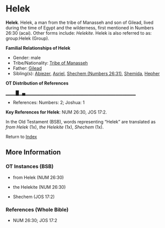 # Helek
**Helek**. 
Helek, a man from the tribe of Manasseh and son of Gilead, lived during the time of Egypt and the wilderness, first mentioned in Numbers 26:30 (acai). 
Other forms include: 
*Helekite*. 
Helek is also referred to as: 
group:Helek (Group). 




**Familial Relationships of Helek**


* Gender: male
* Tribe/Nationality: [Tribe of Manasseh](../../../groups/md/acai/Manasseh.md)
* Father: [Gilead](Gilead.md)
* Sibling(s): [Abiezer](Abiezer.md), [Asriel](Asriel.md), [Shechem (Numbers 26:31)](Shechem.2.md), [Shemida](Shemida.md), [Hepher](Hepher.md)


**OT Distribution of References**

▁▁▁█▁▄▁▁▁▁▁▁▁▁▁▁▁▁▁▁▁▁▁▁▁▁▁▁▁▁▁▁▁▁▁▁▁▁▁
* References: Numbers: 2; Joshua: 1



**Key References for Helek**: 
NUM 26:30, JOS 17:2. 


In the Old Testament (BSB), words representing “Helek” are translated as 
*from Helek* (1x), *the Helekite* (1x), *Shechem* (1x). 




Return to [Index](00-Index.md)

## More Information

### OT Instances (BSB)

* from Helek (NUM 26:30)

* the Helekite (NUM 26:30)

* Shechem (JOS 17:2)



### References (Whole Bible)

* NUM 26:30; JOS 17:2



